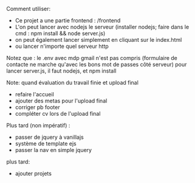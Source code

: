 Comment utiliser:
- Ce projet a une partie frontend : /frontend
- L'on peut lancer avec nodejs le serveur (installer nodejs; faire dans le cmd : npm install && node server.js)
- on peut également lancer simplement en cliquant sur le index.html
- ou lancer n'importe quel serveur http

Notez que :
le .env avec mdp gmail n'est pas compris (formulaire de contacte ne marche qu'avec les bons mot de passes côté serveur)
pour lancer server.js, il faut nodejs, et npm install 


Note: quand évaluation du travail finie et upload final

- refaire l'accueil
- ajouter des metas pour l'upload final
- corriger pb footer
- compléter cv lors de l'upload final

Plus tard (non impératif) : 
- passer de jquery à vanillajs
- système de template ejs
- passer la nav en simple jquery

 plus tard:
- ajouter projets